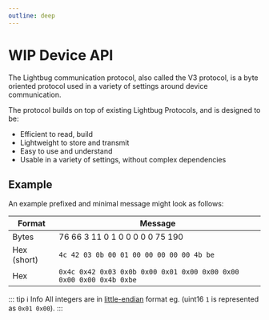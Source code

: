 ```yaml
---
outline: deep
---
```


# WIP Device API

The Lightbug communication protocol, also called the V3 protocol, is a byte oriented protocol used in a variety of settings around device communication.

The protocol builds on top of existing Lightbug Protocols, and is designed to be:
 - Efficient to read, build
 - Lightweight to store and transmit
 - Easy to use and understand
 - Usable in a variety of settings, without complex dependencies

## Example

An example prefixed and minimal message might look as follows:

| Format | Message |
| ------ | --- |
| Bytes  | 76 66 3 11 0 1 0 0 0 0 0 75 190 |
| Hex (short) | `4c 42 03 0b 00 01 00 00 00 00 00 4b be` |
| Hex    | `0x4c 0x42 0x03 0x0b 0x00 0x01 0x00 0x00 0x00 0x00 0x00 0x4b 0xbe` |

::: tip ℹ️ Info
All integers are in [little-endian](https://en.wikipedia.org/wiki/Endianness) format eg. (uint16 `1` is represented as `0x01 0x00`).
:::
